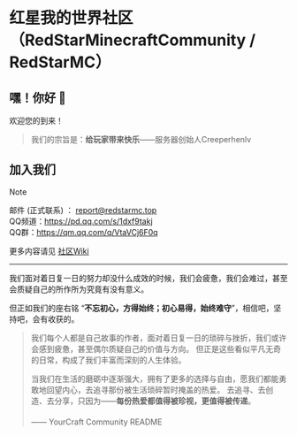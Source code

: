 # 红星我的世界社区（RedStarMinecraftCommunity / RedStarMC）

## 嘿！你好 👋

欢迎您的到来！

> 我们的宗旨是：**给玩家带来快乐**——服务器创始人Creeperhenlv

## 加入我们
> [!note]
> 邮件 (正式联系) ： report@redstarmc.top  
> QQ频道：https://pd.qq.com/s/1dxf9takj  
> QQ群：https://qm.qq.com/q/VtaVCj6F0q  



更多内容请见 [社区Wiki](https://www.redstarmc.top/Wiki/)

***

我们面对着日复一日的努力却没什么成效的时候，我们会疲惫，我们会难过，甚至会质疑自己的所作所为究竟有没有意义。

但正如我们的座右铭 “**不忘初心，方得始终；初心易得，始终难守**”，相信吧，坚持吧，会有收获的。

> 我们每个人都是自己故事的作者，面对着日复一日的琐碎与挫折，我们或许会感到疲惫，甚至偶尔质疑自己的价值与方向。
> 但正是这些看似平凡无奇的日常，构成了我们丰富而深刻的人生体验。
> 
> 当我们在生活的磨砺中逐渐强大，拥有了更多的选择与自由，愿我们都能勇敢地回望内心，去追寻那份被生活琐碎暂时掩盖的热爱。
> 去追寻、去创造、去分享，只因为——**每份热爱都值得被珍视，更值得被传递**。  
>   　　　　　　　　　　　　　  　　　　　　　　　　　　　　　　　　 ——  YourCraft Community README
